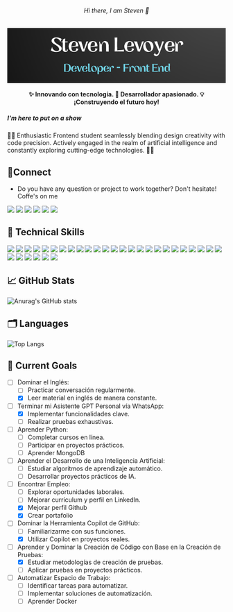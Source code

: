 <h6 align="center">Hi there, I am Steven 👋</h6>
<div align="center" >
  <p align="center">
    <a href="#" target="_blank" rel="noreferrer"><img src="./bannerName.png" alt="my banner"></a>
  </p>
  <p align="center"><b>✨ Innovando con tecnología. 🚀 Desarrollador apasionado. 💡 ¡Construyendo el futuro hoy!</b></p>
</div>
<h5><b>I'm here to put on a show</b></h5>
<p>👨‍💻 Enthusiastic Frontend student seamlessly blending design creativity with code precision. Actively engaged in the realm of artificial intelligence and constantly exploring cutting-edge technologies. 🚀✨</p>
<h2><b>📩Connect</b></h2>
<div>
  <ul>
    <li>Do you have any question or project to work together? Don't hesitate! Coffe's on me </li>
  </ul>
  <div>
    <p>
      <a><img src="https://github.com/gauravghongde/social-icons/blob/master/SVG/Color/Gmail.svg" /></a>
      <a><img src="https://github.com/gauravghongde/social-icons/blob/master/SVG/Color/LinkedIN.svg" /></a>
      <a><img src="https://github.com/gauravghongde/social-icons/blob/master/SVG/Color/WhatsApp.svg" /></a>
      <a><img src="https://github.com/gauravghongde/social-icons/blob/master/SVG/Color/Tik%20Tok.svg" /></a>
      <a><img src="https://github.com/gauravghongde/social-icons/blob/master/SVG/Color/Slack.svg" /></a>
      <a><img src="https://github.com/gauravghongde/social-icons/blob/master/SVG/Black/Github_black.svg" /></a>
    </p>
  </div>
</div>

<h2><b>💼 Technical Skills</b></h2>
<div>
  <p>
    <a><img src="https://img.shields.io/badge/ChatGPT-74aa9c?style=for-the-badge&logo=openai&logoColor=white" /></a>
    <a><img src="https://img.shields.io/badge/Figma-F24E1E?style=for-the-badge&logo=figma&logoColor=white" /></a>
    <a><img src="https://img.shields.io/badge/Babel-F9DC3E?style=for-the-badge&logo=babel&logoColor=white" /></a>
    <a><img src="https://img.shields.io/badge/Bootstrap-563D7C?style=for-the-badge&logo=bootstrap&logoColor=white" /></a>
    <a><img src="https://img.shields.io/badge/firebase-ffca28?style=for-the-badge&logo=firebase&logoColor=black" /></a>
    <a><img src="https://img.shields.io/badge/GitHub%20Pages-222222?style=for-the-badge&logo=GitHub%20Pages&logoColor=white" /></a>
    <a><img src="https://img.shields.io/badge/Jest-C21325?style=for-the-badge&logo=jest&logoColor=white" /></a>
    <a><img src="https://img.shields.io/badge/jQuery-0769AD?style=for-the-badge&logo=jquery&logoColor=white" /></a>
    <a><img src="https://img.shields.io/badge/Mocha-8D6748?style=for-the-badge&logo=Mocha&logoColor=white" /></a>
    <a><img src="https://img.shields.io/badge/Node%20js-339933?style=for-the-badge&logo=nodedotjs&logoColor=white" /></a>
    <a><img src="https://img.shields.io/badge/npm-CB3837?style=for-the-badge&logo=npm&logoColor=white" /></a>
    <a><img src="https://img.shields.io/badge/React-20232A?style=for-the-badge&logo=react&logoColor=61DAFB" /></a>
    <a><img src="https://img.shields.io/badge/React_Router-CA4245?style=for-the-badge&logo=react-router&logoColor=white" /></a>
    <a><img src="https://img.shields.io/badge/Redux-593D88?style=for-the-badge&logo=redux&logoColor=white" /></a>
    <a><img src="https://img.shields.io/badge/Sass-CC6699?style=for-the-badge&logo=sass&logoColor=white" /></a>
    <a><img src="https://img.shields.io/badge/Vite-B73BFE?style=for-the-badge&logo=vite&logoColor=FFD62E" /></a>
    <a><img src="https://img.shields.io/badge/Webpack-8DD6F9?style=for-the-badge&logo=Webpack&logoColor=white" /></a>
    <a><img src="https://img.shields.io/badge/Slack-4A154B?style=for-the-badge&logo=slack&logoColor=white" /></a>
    <a><img src="https://img.shields.io/badge/Microsoft_Teams-6264A7?style=for-the-badge&logo=microsoft-teams&logoColor=white" /></a>
    <a><img src="https://img.shields.io/badge/VSCode-0078D4?style=for-the-badge&logo=visual%20studio%20code&logoColor=white" /></a>
    <a><img src="https://img.shields.io/badge/CSS3-1572B6?style=for-the-badge&logo=css3&logoColor=white" /></a>
    <a><img src="https://img.shields.io/badge/HTML5-E34F26?style=for-the-badge&logo=html5&logoColor=white" /></a>
    <a><img src="https://img.shields.io/badge/JavaScript-323330?style=for-the-badge&logo=javascript&logoColor=F7DF1E" /></a>
    <a><img src="https://img.shields.io/badge/json-5E5C5C?style=for-the-badge&logo=json&logoColor=white" /></a>
    <a><img src="https://img.shields.io/badge/eslint-3A33D1?style=for-the-badge&logo=eslint&logoColor=white" /></a>
    <a><img src="https://img.shields.io/badge/stylelint-000?style=for-the-badge&logo=stylelint&logoColor=white" /></a>
    <a><img src="https://img.shields.io/badge/Debian-A81D33?style=for-the-badge&logo=debian&logoColor=white" /></a>
    <a><img src="https://img.shields.io/badge/GitHub-100000?style=for-the-badge&logo=github&logoColor=white" /></a>
    <a><img src="https://img.shields.io/badge/GitLab-330F63?style=for-the-badge&logo=gitlab&logoColor=white" /></a>
    <a><img src="https://img.shields.io/badge/GIT-E44C30?style=for-the-badge&logo=git&logoColor=white" /></a>
    <a><img src="https://img.shields.io/badge/Firefox_Browser-FF7139?style=for-the-badge&logo=Firefox-Browser&logoColor=white" /></a>
  </p>
</div>


<h2><b>📈 GitHub Stats</b></h2>

![Anurag's GitHub stats](https://github-readme-stats.vercel.app/api?username=mdg0410&show_icons=true&theme=transparent)


<h2><b>🗂️ Languages</b></h2>

![Top Langs](https://github-readme-stats.vercel.app/api/top-langs/?username=mdg0410&layout=compact)


<h2><b>📃 Current Goals</b></h2>

- [ ] Dominar el Inglés:
  - [ ] Practicar conversación regularmente.
  - [x] Leer material en inglés de manera constante.

- [ ] Terminar mi Asistente GPT Personal vía WhatsApp:
  - [x] Implementar funcionalidades clave.
  - [ ] Realizar pruebas exhaustivas.

- [ ] Aprender Python:
  - [ ] Completar cursos en línea.
  - [ ] Participar en proyectos prácticos.
  - [ ] Aprender MongoDB

- [ ] Aprender el Desarrollo de una Inteligencia Artificial:
  - [ ] Estudiar algoritmos de aprendizaje automático.
  - [ ] Desarrollar proyectos prácticos de IA.

- [ ] Encontrar Empleo:
  - [ ] Explorar oportunidades laborales.
  - [ ] Mejorar currículum y perfil en LinkedIn.
  - [x] Mejorar perfil Github
  - [x] Crear portafolio 

- [ ] Dominar la Herramienta Copilot de GitHub:
  - [ ] Familiarizarme con sus funciones.
  - [x] Utilizar Copilot en proyectos reales.

- [ ] Aprender y Dominar la Creación de Código con Base en la Creación de Pruebas:
  - [x] Estudiar metodologías de creación de pruebas.
  - [ ] Aplicar pruebas en proyectos prácticos.

- [ ] Automatizar Espacio de Trabajo:
  - [ ] Identificar tareas para automatizar.
  - [ ] Implementar soluciones de automatización.
  - [ ] Aprender Docker
